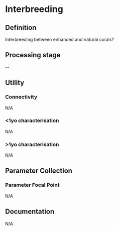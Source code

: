 # Interbreeding
<!-- 
{: .no_toc .text-delta }
* TOC
{:toc} -->

## Definition

Interbreeding between enhanced and natural corals?

## Processing stage

-- 

## Utility 
### Connectivity

N/A
### <1yo characterisation

N/A 

### >1yo characterisation

N/A

## Parameter Collection
### Parameter Focal Point

N/A

## Documentation

N/A